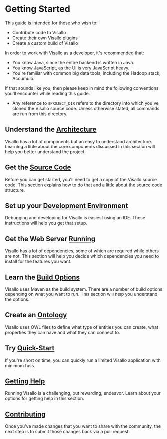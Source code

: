 # Getting Started

This guide is intended for those who wish to:

* Contribute code to Visallo
* Create their own Visallo plugins
* Create a custom build of Visallo

In order to work with Visallo as a developer, it's recommended that:

* You know Java, since the entire backend is written in Java.
* You know JavaScript, as the UI is very JavaScript heavy.
* You're familiar with common big data tools, including the Hadoop stack, Accumulo.

If that sounds like you, then please keep in mind the following conventions you'll encounter while reading this guide.

* Any reference to `$PROJECT_DIR` refers to the directory into which you've cloned the Visallo source code. Unless otherwise stated, all commands are run from this directory.

## Understand the [Architecture](architecture-overview.md)

Visallo has a lot of components but an easy to understand architecture. Learning a little about the core components
discussed in this section will help you better understand the project.

## Get the [Source Code](source-code.md)

Before you can get started, you'll need to get a copy of the Visallo source code. This section explains how to do that
and a little about the source code structure.

## Set up your [Development Environment](development-environment.md)

Debugging and developing for Visallo is easiest using an IDE. These instructions will help you get that setup.

## Get the Web Server [Running](running.md)

Visallo has a lot of dependencies, some of which are required while others are not. This section will help you decide
which dependencies you need to install for the features you want.

## Learn the [Build Options](build.md)

Visallo uses Maven as the build system. There are a number of build options depending on what you want to run. This
section will help you understand the options.

## Create an [Ontology](ontology.md)

Visallo uses OWL files to define what type of entities you can create, what properties they can have and what they
can connect to.

## Try [Quick-Start](quickstart.md)

If you're short on time, you can quickly run a limited Visallo application with minimum fuss.

## [Getting Help](help.md)

Running Visallo is a challenging, but rewarding, endeavor. Learn about your options for getting help in this section.

## [Contributing](contributing.md)

Once you've made changes that you want to share with the community, the next step is to submit those changes back via a
pull request.
